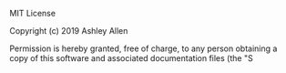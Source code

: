 MIT License

Copyright (c) 2019 Ashley Allen

Permission is hereby granted, free of charge, to any person obtaining a copy
of this software and associated documentation files (the "S